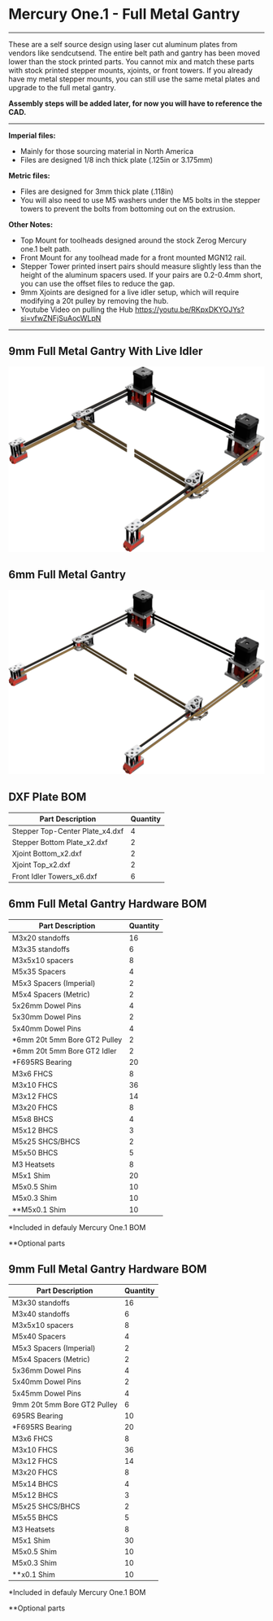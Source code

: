# Mercury One.1 - Full Metal Gantry

___

 These are a self source design using laser cut aluminum plates from vendors like sendcutsend. The entire belt path and gantry has been moved lower than the stock printed parts. You cannot mix and match these parts with stock printed stepper mounts, xjoints, or front towers. If you already have my metal stepper mounts, you can still use the same metal plates and upgrade to the full metal gantry.

**Assembly steps will be added later, for now you will have to reference the CAD.**
___

**Imperial files:**

- Mainly for those sourcing material in North America
- Files are designed 1/8 inch thick plate (.125in or 3.175mm)

**Metric files:**

- Files are designed for 3mm thick plate (.118in)
- You will also need to use M5 washers under the M5 bolts in the stepper towers to prevent the bolts from bottoming out on the extrusion.

**Other Notes:**

- Top Mount for toolheads designed around the stock Zerog Mercury one.1 belt path.
- Front Mount for any toolhead made for a front mounted MGN12 rail.
- Stepper Tower printed insert pairs should measure slightly less than the height of the aluminum spacers used. If your pairs are 0.2-0.4mm short, you can use the offset files to reduce the gap.
- 9mm Xjoints are designed for a live idler setup, which will require modifying a 20t pulley by removing the hub.
- Youtube Video on pulling the Hub <https://youtu.be/RKpxDKYOJYs?si=vfwZNFjSuAocWLpN>

___

## 9mm Full Metal Gantry With Live Idler

 ![Metal Stepper Towers](Images/M1_MG_5_pro_9mm_Front_Mount_Imperial.png)

## 6mm Full Metal Gantry

  ![Metal Stepper Towers](Images/Mercury_Metal_Gantry__5_pro_Top_Mount_6mm_11_Gauge.png)

## DXF Plate BOM

| Part Description                       | Quantity |
|----------------------------------------|----------|
| Stepper Top-Center Plate_x4.dxf        | 4        |
| Stepper Bottom Plate_x2.dxf            | 2        |
| Xjoint Bottom_x2.dxf                   | 2        |
| Xjoint Top_x2.dxf                      | 2        |
| Front Idler Towers_x6.dxf              | 6        |

## 6mm Full Metal Gantry Hardware BOM

| Part Description               | Quantity |
|--------------------------------|----------|
| M3x20 standoffs                | 16       |
| M3x35 standoffs                | 6        |
| M3x5x10 spacers                | 8        |
| M5x35 Spacers                  | 4        |
| M5x3 Spacers (Imperial)        | 2        |
| M5x4 Spacers (Metric)          | 2        |
| 5x26mm Dowel Pins              | 4        |
| 5x30mm Dowel Pins              | 2        |
| 5x40mm Dowel Pins              | 4        |
| *6mm 20t 5mm Bore GT2 Pulley   | 2        |
| *6mm 20t 5mm Bore GT2 Idler    | 2        |
| *F695RS Bearing                | 20       |
| M3x6 FHCS                      | 8        |
| M3x10 FHCS                     | 36       |
| M3x12 FHCS                     | 14       |
| M3x20 FHCS                     | 8        |
| M5x8 BHCS                      | 4        |
| M5x12 BHCS                     | 3        |
| M5x25 SHCS/BHCS                | 2        |
| M5x50 BHCS                     | 5        |
| M3 Heatsets                    | 8        |
| M5x1 Shim                      | 20       |
| M5x0.5 Shim                    | 10       |
| M5x0.3 Shim                    | 10       |
| **M5x0.1 Shim                  | 10       |

*Included in defauly Mercury One.1 BOM

**Optional parts

## 9mm Full Metal Gantry Hardware BOM

| Part Description               | Quantity |
|--------------------------------|----------|
| M3x30 standoffs                | 16       |
| M3x40 standoffs                | 6        |
| M3x5x10 spacers                | 8        |
| M5x40 Spacers                  | 4        |
| M5x3 Spacers (Imperial)        | 2        |
| M5x4 Spacers (Metric)          | 2        |
| 5x36mm Dowel Pins              | 4        |
| 5x40mm Dowel Pins              | 2        |
| 5x45mm Dowel Pins              | 4        |
| 9mm 20t 5mm Bore GT2 Pulley    | 6        |
| 695RS Bearing                  | 10       |
| *F695RS Bearing                | 20       |
| M3x6 FHCS                      | 8        |
| M3x10 FHCS                     | 36       |
| M3x12 FHCS                     | 14       |
| M3x20 FHCS                     | 8        |
| M5x14 BHCS                     | 4        |
| M5x12 BHCS                     | 3        |
| M5x25 SHCS/BHCS                | 2        |
| M5x55 BHCS                     | 5        |
| M3 Heatsets                    | 8        |
| M5x1 Shim                      | 30       |
| M5x0.5 Shim                    | 10       |
| M5x0.3 Shim                    | 10       |
| **x0.1 Shim                    | 10       |

*Included in defauly Mercury One.1 BOM

**Optional parts
